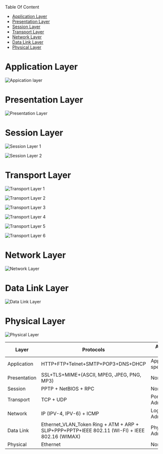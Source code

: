 Table Of Content

<!-- TOC -->

- [Application Layer](#application-layer)
- [Presentation Layer](#presentation-layer)
- [Session Layer](#session-layer)
- [Transport Layer](#transport-layer)
- [Network Layer](#network-layer)
- [Data Link Layer](#data-link-layer)
- [Physical Layer](#physical-layer)

<!-- /TOC -->

# Application Layer

![Appication layer](Images/Application%20Layer.jpg)

# Presentation Layer
![Presentation Layer](Images/Presentation%20Layer.jpg)


# Session Layer
![Session Layer 1](Images/Session%20Layer%201.jpg)


![Session Layer 2](Images/Session%20Layer%202.jpg)


# Transport Layer
![Transport Layer 1](Images/Transport%20Layer%201.jpg)

![Transport Layer 2](Images/Transport%20Layer%202.jpg)

![Transport Layer 3](Images/Transport%20Layer%203.jpg)

![Transport Layer 4](Images/Transport%20Layer%204.jpg)

![Transport Layer 5](Images/Transport%20Layer%205.jpg)

![Transport Layer 6](Images/Transport%20Layer%206.jpg)

# Network Layer
![Network Layer](Images/Network%20Layer.jpg)

# Data Link Layer
![Data Link Layer](Images/Data%20Link%20Layer.jpg)

# Physical Layer
![Physical Layer](Images/Physical%20Layer.jpg)

Layer | Protocols | Adress used | Device Used
---|---|---|---
Application| HTTP+FTP+Telnet+SMTP+POP3+DNS+DHCP| Application specific| Gateway
Presentation| SSL+TLS+MIME+(ASCII, MPEG, JPEG, PNG, MP3)| None| Gateway
Session| PPTP + NetBIOS + RPC| None| Gateway
Transport| TCP + UDP| Port Adress| Gateway
Network| IP (IPV-4, IPV-6) + ICMP| Logical Adress| Router
Data Link| Ethernet_VLAN_Token Ring + ATM + ARP + SLIP+PPP+PPTP+IEEE 802.11 (WI-FI) + IEEE 802.16 (WIMAX)| Physical Adress| Switch/Bridge
Physical| Ethernet| None| Hub/Repeater+Cable